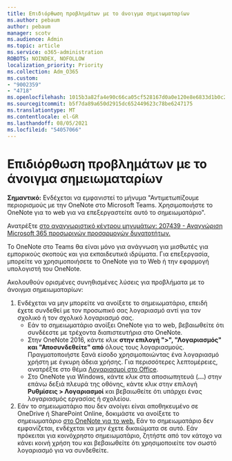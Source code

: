 ```yaml
---
title: Επιδιόρθωση προβλημάτων με το άνοιγμα σημειωματαρίων
ms.author: pebaum
author: pebaum
manager: scotv
ms.audience: Admin
ms.topic: article
ms.service: o365-administration
ROBOTS: NOINDEX, NOFOLLOW
localization_priority: Priority
ms.collection: Adm_O365
ms.custom:
- "9002359"
- "4718"
ms.openlocfilehash: 1015b3a82fa4e90c66ca05cf528167d0a0e120e8e6833d1b0c21948f453436b8
ms.sourcegitcommit: b5f7da89a650d2915dc652449623c78be6247175
ms.translationtype: MT
ms.contentlocale: el-GR
ms.lasthandoff: 08/05/2021
ms.locfileid: "54057066"
---
```

# <a name="fix-issues-with-opening-notebooks"></a>Επιδιόρθωση προβλημάτων με το άνοιγμα σημειωματαρίων

**Σημαντικό:** Ενδέχεται να εμφανιστεί το μήνυμα "Αντιμετωπίζουμε περιορισμούς με την OneNote στο Microsoft Teams. Χρησιμοποιήστε το OneNote για το web για να επεξεργαστείτε αυτό το σημειωματάριο".

Ανατρέξτε [στο αναγνωριστικό κέντρου μηνυμάτων: 207439 - Αναγνώριση Microsoft 365 προσωρινών προσαρμογών δυνατοτήτων.](https://admin.microsoft.com/Adminportal/Home?source=applauncher#MessageCenter?id=MC207439)

Το OneNote στο Teams θα είναι μόνο για ανάγνωση για μισθωτές για εμπορικούς σκοπούς και για εκπαιδευτικά ιδρύματα. Για επεξεργασία, μπορείτε να χρησιμοποιήσετε το OneNote για το Web ή την εφαρμογή υπολογιστή του OneNote.

Ακολουθούν ορισμένες συνηθισμένες λύσεις για προβλήματα με το άνοιγμα σημειωματαρίων:

1. Ενδέχεται να μην μπορείτε να ανοίξετε το σημειωματάριο, επειδή έχετε συνδεθεί με τον προσωπικό σας λογαριασμό αντί για τον σχολικό ή τον σχολικό λογαριασμό σας.
    - Εάν το σημειωματάριο ανοίξει OneNote για το web, βεβαιωθείτε ότι συνδέεστε με τρέχοντα διαπιστευτήρια στο OneNote.
    - Στην OneNote 2016, κάντε κλικ **στην επιλογή ">", "Λογαριασμός"** **και "Αποσυνδεθείτε" από** όλους τους λογαριασμούς. Πραγματοποιήστε ξανά είσοδο χρησιμοποιώντας ένα λογαριασμό χρήστη με έγκυρη άδεια χρήσης. Για περισσότερες λεπτομέρειες, ανατρέξτε στο θέμα [Λογαριασμοί στο Office](https://support.office.com/article/accounts-in-office-628ea040-f265-49de-b986-be09c3ebf8a9). 
    - Στο OneNote για Windows, κάντε κλικ στα αποσιωπητευά (**...**) στην επάνω δεξιά πλευρά της οθόνης, κάντε κλικ στην επιλογή **Ρυθμίσεις > Λογαριασμοί** και βεβαιωθείτε ότι υπάρχει ένας λογαριασμός εργασίας ή σχολείου. 
2. Εάν το σημειωματάριο που δεν ανοίγει είναι αποθηκευμένο σε OneDrive ή SharePoint Online, δοκιμάστε να ανοίξετε το σημειωματάριο [στο OneNote για το web.](https://onenote.com) Εάν το σημειωματάριο δεν εμφανίζεται, ενδέχεται να μην έχετε δικαιώματα σε αυτό. Εάν πρόκειται για κοινόχρηστο σημειωματάριο, ζητήστε από τον κάτοχο να κάνει κοινή χρήση του και βεβαιωθείτε ότι χρησιμοποιείτε τον σωστό λογαριασμό για να συνδεθείτε.
